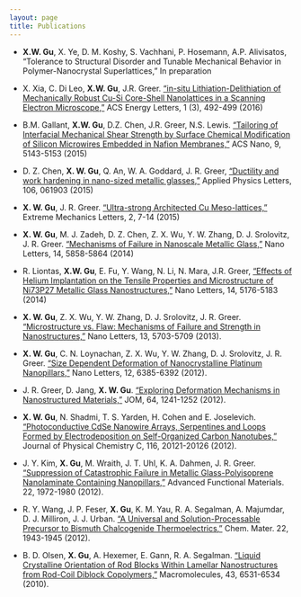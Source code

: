 ```yaml
---
layout: page
title: Publications
---
```


* **X.W. Gu**, X. Ye, D. M. Koshy, S. Vachhani, P. Hosemann, A.P. Alivisatos, “Tolerance to Structural Disorder and Tunable Mechanical Behavior in Polymer-Nanocrystal Superlattices,” In preparation

* X. Xia, C. Di Leo, **X.W. Gu**, J.R. Greer. [“in-situ Lithiation-Delithiation of Mechanically Robust Cu-Si Core-Shell Nanolattices in a Scanning Electron Microscope,”](http://pubs.acs.org/doi/abs/10.1021/acsenergylett.6b00256) ACS Energy Letters, 1 (3), 492-499 (2016)

*	B.M. Gallant, **X.W. Gu**, D.Z. Chen, J.R. Greer, N.S. Lewis. [“Tailoring of Interfacial Mechanical Shear Strength by Surface Chemical Modification of Silicon Microwires Embedded in Nafion Membranes,”](http://pubs.acs.org/doi/abs/10.1021/acsnano.5b00468) ACS Nano, 9, 5143-5153 (2015)

* D. Z. Chen, **X. W. Gu**, Q. An, W. A. Goddard, J. R. Greer, [“Ductility and work hardening in nano-sized metallic glasses,”](http://scitation.aip.org/content/aip/journal/apl/106/6/10.1063/1.4907773) Applied Physics Letters, 106, 061903 (2015)

* **X. W. Gu**, J. R. Greer. [“Ultra-strong Architected Cu Meso-lattices,”](http://www.sciencedirect.com/science/article/pii/S2352431615000279) Extreme Mechanics Letters, 2, 7-14 (2015)

* **X. W. Gu**, M. J. Zadeh, D. Z. Chen, Z. X. Wu, Y. W. Zhang, D. J. Srolovitz, J. R. Greer. [“Mechanisms of Failure in Nanoscale Metallic Glass,”](http://pubs.acs.org/doi/abs/10.1021/nl5027869) Nano Letters, 14, 5858-5864 (2014)

* R. Liontas, **X.W. Gu**, E. Fu, Y. Wang, N. Li, N. Mara, J.R. Greer, [“Effects of Helium Implantation on the Tensile Properties and Microstructure of Ni73P27 Metallic Glass Nanostructures,”](http://pubs.acs.org/doi/abs/10.1021/nl502074d) Nano Letters, 14, 5176-5183 (2014)

* **X. W. Gu**, Z. X. Wu, Y. W. Zhang, D. J. Srolovitz, J. R. Greer. [“Microstructure vs. Flaw: Mechanisms of Failure and Strength in Nanostructures,”](http://pubs.acs.org/doi/abs/10.1021/nl403453h) Nano Letters, 13, 5703-5709 (2013).

* **X. W. Gu**, C. N. Loynachan, Z. X. Wu, Y. W. Zhang, D. J. Srolovitz, J. R. Greer. [“Size Dependent Deformation of Nanocrystalline Platinum Nanopillars,”](http://pubs.acs.org/doi/abs/10.1021/nl3036993) Nano Letters, 12, 6385-6392 (2012).

* J. R. Greer, D. Jang, **X. W. Gu**. [“Exploring Deformation Mechanisms in Nanostructured Materials,”](http://link.springer.com/article/10.1007%2Fs11837-012-0438-6) JOM, 64, 1241-1252 (2012).

* **X. W. Gu**, N. Shadmi, T. S. Yarden, H. Cohen and E. Joselevich. [“Photoconductive CdSe Nanowire Arrays, Serpentines and Loops Formed by Electrodeposition on Self-Organized Carbon Nanotubes,”](http://pubs.acs.org/doi/abs/10.1021/jp306804y) Journal of Physical Chemistry C, 116, 20121-20126 (2012).

* J. Y. Kim, **X. Gu**, M. Wraith, J. T. Uhl, K. A. Dahmen, J. R. Greer. [“Suppression of Catastrophic Failure in Metallic Glass-Polyisoprene Nanolaminate Containing Nanopillars,”](http://onlinelibrary.wiley.com/doi/10.1002/adfm.201103050/abstract) Advanced Functional Materials. 22, 1972-1980 (2012).

* R. Y. Wang, J. P. Feser, **X. Gu**, K. M. Yau, R. A. Segalman, A. Majumdar, D. J. Milliron, J. J. Urban. [“A Universal and Solution-Processable Precursor to Bismuth Chalcogenide Thermoelectrics,”](http://pubs.acs.org/doi/abs/10.1021/cm903769q) Chem. Mater. 22, 1943-1945 (2012).

* B. D. Olsen, **X. Gu**, A. Hexemer, E. Gann, R. A. Segalman. [“Liquid Crystalline Orientation of Rod Blocks Within Lamellar Nanostructures from Rod-Coil Diblock Copolymers,”](http://pubs.acs.org/doi/abs/10.1021/ma101056r) Macromolecules, 43, 6531-6534 (2010).
